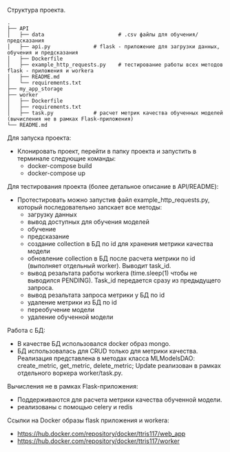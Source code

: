 Структура проекта.

    .
    ├── API
    │   ├── data          		        # .csv файлы для обучения/предсказания
    │   ├── api.py    			# flask - приложение для загрузки данных, обучения и предсказания
    │   ├── Dockerfile    	
    │   ├── example_http_requests.py  	# тестирование работы всех методов flask - приложения и workera
    │   ├── README.md    		
    │   └── requirements.txt             
    ├── my_app_storage			
    ├── worker				
    │   ├── Dockerfile           		
    │   ├── requirements.txt   
    │   ├── task.py  			# расчет метрик качества обученных моделей (вычисления не в рамках Flask-приложения)
    └── README.md

Для запуска проекта: 
- Клонировать проект, перейти в папку проекта и запустить в терминале следующие команды:
	- docker-compose build
	- docker-compose up

Для тестирования проекта (более детальное описание в API/README):	
- Протестировать можно запустив файл example_http_requests.py, который последовательно запскает все методы:
	- загрузку данных 
	- вывод доступных для обучения моделей
	- обучение
	- предсказание 
	- создание collection в БД по id для хранения метрики качества модели
	- обновление collection в БД после расчета метрики по id (выполняет отдельный worker). Выводит task_id.
	- вывод резальтата работы workera (time.sleep(1) чтобы не выводился PENDING). Task_id передается сразу из предыдущего запроса.
	- вывод резальтата запроса метрики у БД по id
	- удаление метрики из БД по id
	- переобучение модели
	- удаление обученной модели


Работа с БД:
- В качестве БД использовался docker образ mongo.
- БД использовалась для CRUD только для метрики качества. Реализация представлена в методах класса MLModelsDAO: create_metric, get_metric, delete_metric; Update реализован в рамках отдельного воркера worker/task.py.

Вычисления не в рамках Flask-приложения:
- Поддерживаются для расчета метрики качества обученной модели.
- реализованы с помощью celery и redis

Ссылки на Docker образы flask приложения и workera:
- https://hub.docker.com/repository/docker/ttris117/web_app
- https://hub.docker.com/repository/docker/ttris117/worker

